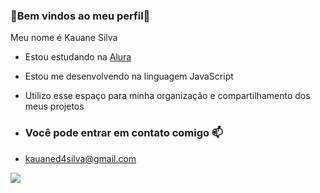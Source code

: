 ### 💙Bem vindos ao meu perfil💙

  Meu nome é Kauane Silva

- Estou estudando na [Alura](https://www.alura.com.br)
- Estou me desenvolvendo na linguagem JavaScript
- Utilizo esse espaço para minha organização e compartilhamento dos meus projetos

- ### Você pode entrar em contato comigo 📫

- kauaned4silva@gmail.com

![](https://media1.tenor.com/m/PGEpDsrsYcIAAAAC/luffy-one-piece-anime.gif)
